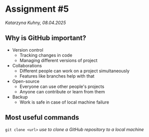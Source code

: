 # Assignment #5
*Katarzyna Kuhny, 08.04.2025*

## Why is GitHub important?
+ Version control
  + Tracking changes in code
  + Managing different versions of project
+ Collaborations
  + Different people can work on a project simultaneously
  + Features like branches help with that
+ Open-source
  + Everyone can use other people's projects
  + Anyone can contribute or learn from them
+ Backup
  + Work is safe in case of local machine failure

## Most useful commands
```git clone <url>```
*use to clone a GitHub repository to a local machine*

